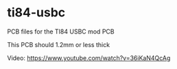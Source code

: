 # ti84-usbc
PCB files for the TI84 USBC mod PCB

This PCB should 1.2mm or less thick

Video: https://www.youtube.com/watch?v=36iKaN4QcAg
